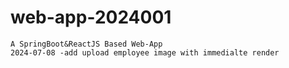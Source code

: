 ﻿# web-app-2024001
	A SpringBoot&ReactJS Based Web-App
	2024-07-08 -add upload employee image with immedialte render
	
